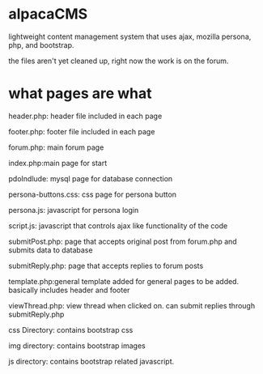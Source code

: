 alpacaCMS
=========

lightweight content management system that uses ajax, mozilla persona, php, and bootstrap. 

the files aren't yet cleaned up, right now the work is on the forum.

what pages are what
===================

header.php: header file included in each page


footer.php: footer file included in each page 


forum.php: main forum page


index.php:main page for start


pdoIndlude: mysql page for database connection


persona-buttons.css: css page for persona button


persona.js: javascript for persona login


script.js: javascript that controls ajax like functionality of the code


submitPost.php: page that accepts original post from forum.php and submits data to database


submitReply.php: page that accepts replies to forum posts


template.php:general template added for general pages to be added. basically includes header and footer


viewThread.php: view thread when clicked on. can submit replies through submitReply.php

css Directory: contains bootstrap css

img directory: contains bootstrap images

js directory: contains bootstrap related javascript. 

